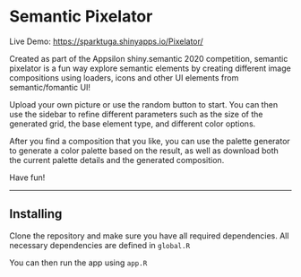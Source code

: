 # Semantic Pixelator

Live Demo: https://sparktuga.shinyapps.io/Pixelator/

Created as part of the Appsilon shiny.semantic 2020 competition, semantic pixelator is a fun way explore semantic elements by creating different image compositions using loaders, icons and other UI elements from semantic/fomantic UI!

Upload your own picture or use the random button to start. You can then use the sidebar to refine different parameters such as the size of the generated grid, the base element type, and different color options.

After you find a composition that you like, you can use the palette generator to generate a color palette based on the result, as well as download both the current palette details and the generated composition.

Have fun!

---

## Installing

Clone the repository and make sure you have all required dependencies. All necessary dependencies are defined in `global.R`

You can then run the app using `app.R`
